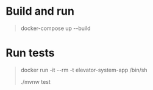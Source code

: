 # Build and run
> docker-compose up --build

# Run tests
> docker run -it --rm -t elevator-system-app /bin/sh
>
> ./mvnw test
